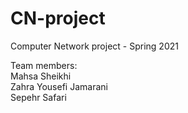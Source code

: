 # CN-project
Computer Network project - Spring 2021

Team members:
<br/>Mahsa Sheikhi
<br/>Zahra Yousefi Jamarani
<br/>Sepehr Safari
